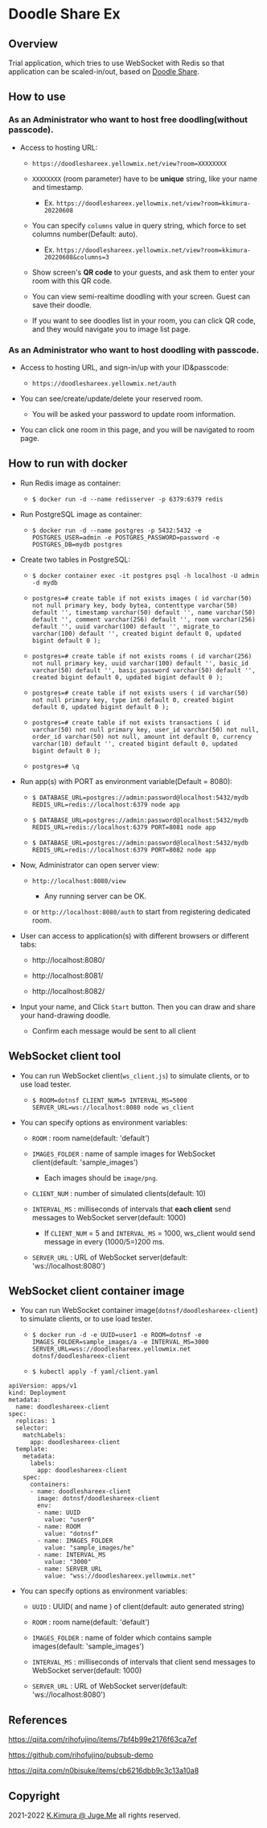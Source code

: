# Doodle Share Ex

## Overview

Trial application, which tries to use WebSocket with Redis so that application can be scaled-in/out, based on [Doodle Share](https://github.com/dotnsf/doodleshare).


## How to use

### As an Administrator who want to host free doodling(without passcode).

- Access to hosting URL:

  - `https://doodleshareex.yellowmix.net/view?room=XXXXXXXX`

  - `XXXXXXXX` (room parameter) have to be **unique** string, like your name and timestamp.
  
    - Ex. `https://doodleshareex.yellowmix.net/view?room=kkimura-20220608`

  - You can specify `columns` value in query string, which force to set columns number(Default: auto).
  
    - Ex. `https://doodleshareex.yellowmix.net/view?room=kkimura-20220608&columns=3`

  - Show screen's **QR code** to your guests, and ask them to enter your room with this QR code.

  - You can view semi-realtime doodling with your screen. Guest can save their doodle.

  - If you want to see doodles list in your room, you can click QR code, and they would navigate you to image list page.

### As an Administrator who want to host doodling with passcode.

- Access to hosting URL, and sign-in/up with your ID&passcode:

  - `https://doodleshareex.yellowmix.net/auth`

- You can see/create/update/delete your reserved room.

  - You will be asked your password to update room information.

- You can click one room in this page, and you will be navigated to room page.


## How to run with docker

- Run Redis image as container:

  - `$ docker run -d --name redisserver -p 6379:6379 redis`

- Run PostgreSQL image as container:

  - `$ docker run -d --name postgres -p 5432:5432 -e POSTGRES_USER=admin -e POSTGRES_PASSWORD=password -e POSTGRES_DB=mydb postgres`

- Create two tables in PostgreSQL:

  - `$ docker container exec -it postgres psql -h localhost -U admin -d mydb`

  - `postgres=# create table if not exists images ( id varchar(50) not null primary key, body bytea, contenttype varchar(50) default '', timestamp varchar(50) default '', name varchar(50) default '', comment varchar(256) default '', room varchar(256) default '', uuid varchar(100) default '', migrate_to varchar(100) default '', created bigint default 0, updated bigint default 0 );`

  - `postgres=# create table if not exists rooms ( id varchar(256) not null primary key, uuid varchar(100) default '', basic_id varchar(50) default '', basic_password varchar(50) default '', created bigint default 0, updated bigint default 0 );`

  - `postgres=# create table if not exists users ( id varchar(50) not null primary key, type int default 0, created bigint default 0, updated bigint default 0 );`

  - `postgres=# create table if not exists transactions ( id varchar(50) not null primary key, user_id varchar(50) not null, order_id varchar(50) not null, amount int default 0, currency varchar(10) default '', created bigint default 0, updated bigint default 0 );`

  - `postgres=# \q`

- Run app(s) with PORT as environment variable(Default = 8080):

  - `$ DATABASE_URL=postgres://admin:password@localhost:5432/mydb REDIS_URL=redis://localhost:6379 node app`

  - `$ DATABASE_URL=postgres://admin:password@localhost:5432/mydb REDIS_URL=redis://localhost:6379 PORT=8081 node app`

  - `$ DATABASE_URL=postgres://admin:password@localhost:5432/mydb REDIS_URL=redis://localhost:6379 PORT=8082 node app`

- Now, Administrator can open server view:

  - `http://localhost:8080/view`

    - Any running server can be OK.

  - or `http://localhost:8080/auth` to start from registering dedicated room.


- User can access to application(s) with different browsers or different tabs:

  - http://localhost:8080/

  - http://localhost:8081/

  - http://localhost:8082/

- Input your name, and Click `Start` button. Then you can draw and share your hand-drawing doodle. 

  - Confirm each message would be sent to all client


## WebSocket client tool

- You can run WebSocket client(`ws_client.js`) to simulate clients, or to use load tester.

  - `$ ROOM=dotnsf CLIENT_NUM=5 INTERVAL_MS=5000 SERVER_URL=ws://localhost:8080 node ws_client`

- You can specify options as environment variables:

  - `ROOM` : room name(default: 'default')

  - `IMAGES_FOLDER` : name of sample images for WebSocket client(default: 'sample_images')

    - Each images should be `image/png`.

  - `CLIENT_NUM` : number of simulated clients(default: 10)

  - `INTERVAL_MS` : milliseconds of intervals that **each client** send messages to WebSocket server(default: 1000)

    - If `CLIENT_NUM` = 5 and `INTERVAL_MS` = 1000, ws_client would send message in every (1000/5=)200 ms.

  - `SERVER_URL` : URL of WebSocket server(default: 'ws://localhost:8080')


## WebSocket client container image

- You can run WebSocket container image(`dotnsf/doodleshareex-client`) to simulate clients, or to use load tester.

  - `$ docker run -d -e UUID=user1 -e ROOM=dotnsf -e IMAGES_FOLDER=sample_images/a -e INTERVAL_MS=3000 SERVER_URL=wss://doodleshareex.yellowmix.net dotnsf/doodleshareex-client`

  - `$ kubectl apply -f yaml/client.yaml`

```
apiVersion: apps/v1
kind: Deployment
metadata:
  name: doodleshareex-client
spec:
  replicas: 1
  selector:
    matchLabels:
      app: doodleshareex-client
  template:
    metadata:
      labels:
        app: doodleshareex-client
    spec:
      containers:
      - name: doodleshareex-client
        image: dotnsf/doodleshareex-client
        env:
        - name: UUID
          value: "user0"
        - name: ROOM
          value: "dotnsf"
        - name: IMAGES_FOLDER
          value: "sample_images/he"
        - name: INTERVAL_MS
          value: "3000"
        - name: SERVER_URL
          value: "wss://doodleshareex.yellowmix.net"
```

- You can specify options as environment variables:

  - `UUID` : UUID( and name ) of client(default: auto generated string)

  - `ROOM` : room name(default: 'default')

  - `IMAGES_FOLDER` : name of folder which contains sample images(default: 'sample_images')

  - `INTERVAL_MS` : milliseconds of intervals that client send messages to WebSocket server(default: 1000)

  - `SERVER_URL` : URL of WebSocket server(default: 'ws://localhost:8080')


## References

https://qiita.com/rihofujino/items/7bf4b99e2176f63ca7ef

https://github.com/rihofujino/pubsub-demo

https://qiita.com/n0bisuke/items/cb6216dbb9c3c13a10a8


## Copyright

2021-2022 [K.Kimura @ Juge.Me](https://github.com/dotnsf) all rights reserved.

